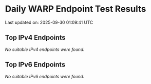 # Daily WARP Endpoint Test Results

Last updated on: 2025-09-30 01:09:41 UTC

## Top IPv4 Endpoints

*No suitable IPv4 endpoints were found.*


## Top IPv6 Endpoints

*No suitable IPv6 endpoints were found.*

